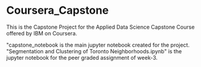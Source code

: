 # Coursera_Capstone
This is the Capstone Project for the Applied Data Science Capstone Course offered by IBM on Coursera.

"capstone_notebook is the main jupyter notebook created for the project.
"Segmentation and Clustering of Toronto Neighborhoods.ipynb" is the jupyter notebook for the peer graded assignment of week-3.


